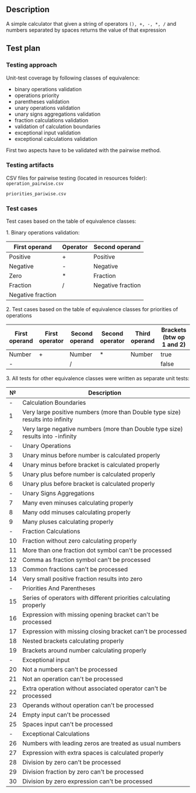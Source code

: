 ## Description
A simple calculator that given a string of operators `(), +, -, *, /` and numbers separated by spaces returns the value of that expression
## Test plan 

### Testing approach
Unit-test coverage by following classes of equivalence:
* binary operations validation
* operations priority
* parentheses validation
* unary operations validation
* unary signs aggregations validation
* fraction calculations validation
* validation of calculation boundaries
* exceptional input validation
* exceptional calculations validation

First two aspects have to be validated with the pairwise method.

### Testing artifacts
CSV files for pairwise testing (located in resources folder):
`operation_pairwise.csv`

`priorities_pariwise.csv`

### Test cases

Test cases based on the table of equivalence classes:

1\. Binary operations validation:

First operand | Operator | Second operand
--- | --- | ---
Positive | + | Positive
Negative | - | Negative
Zero | * | Fraction
Fraction | / | Negative fraction
Negative fraction | |

2\. Test cases based on the table of equivalence classes for priorities of operations

First operand | First operator | Second operand | Second operator | Third operand | Brackets (btw op 1 and 2)
--- | --- | --- | --- | --- | ---
Number | + | Number | * | Number | true
| - | | / | | | false

3\. All tests for other equivalence classes were written as separate unit tests:

№ | Description 
--- | --- 
- | Calculation Boundaries
1 | Very large positive numbers (more than Double type size) results into infinity
2 | Very large negative numbers (more than Double type size) results into -infinity
- | Unary Operations
3 | Unary minus before number is calculated properly
4 | Unary minus before bracket is calculated properly
5 | Unary plus before number is calculated properly
6 | Unary plus before bracket is calculated properly
- | Unary Signs Aggregations
7 | Many even minuses calculating properly
8 | Many odd minuses calculating properly
9 | Many pluses calculating properly
- | Fraction Calculations
10 | Fraction without zero calculating properly
11 | More than one fraction dot symbol can't be processed
12 | Comma as fraction symbol can't be processed
13 | Common fractions can't be processed
14 | Very small positive fraction results into zero
- | Priorities And Parentheses
15 | Series of operators with different priorities calculating properly
16 | Expression with missing opening bracket can't be processed
17 | Expression with missing closing bracket can't be processed
18 | Nested brackets calculating properly
19 | Brackets around number calculating properly
- | Exceptional input
20 | Not a numbers can't be processed
21 | Not an operation can't be processed
22 | Extra operation without associated operator can't be processed
23 | Operands without operation can't be processed
24 | Empty input can't be processed
25 | Spaces input can't be processed
- | Exceptional Calculations
26 | Numbers with leading zeros are treated as usual numbers
27 | Expression with extra spaces is calculated properly
28 | Division by zero can't be processed
29 | Division fraction by zero can't be processed
30 | Division by zero expression can't be processed
